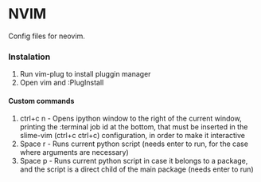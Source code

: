 # NVIM
Config files for neovim.

### Instalation
1. Run vim-plug to install pluggin manager
2. Open vim and :PlugInstall


#### Custom commands
1. ctrl+c n - Opens ipython window to the right of the current window, printing the :terminal job id at the bottom, that must be inserted in the slime-vim (ctrl+c ctrl+c) configuration, in order to make it interactive
2. Space  r - Runs current python script (needs enter to run, for the case where arguments are necessary)
3. Space  p - Runs current python script in case it belongs to a package, and the script is a direct child of the main package (needs enter to run)
